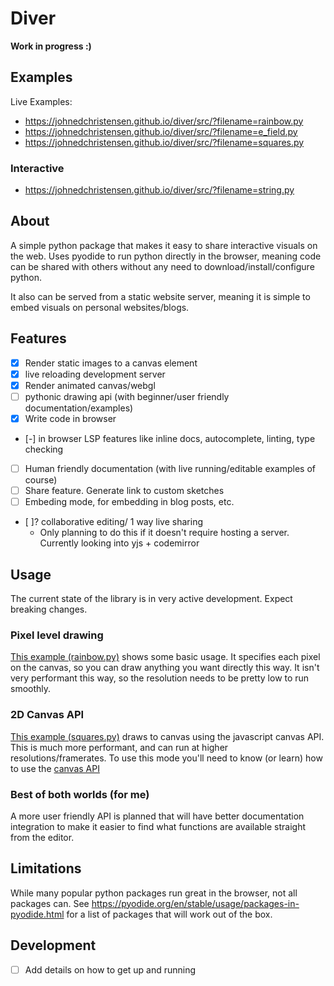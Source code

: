 # Diver
**Work in progress :)**

## Examples

Live Examples:
- https://johnedchristensen.github.io/diver/src/?filename=rainbow.py
- https://johnedchristensen.github.io/diver/src/?filename=e_field.py
- https://johnedchristensen.github.io/diver/src/?filename=squares.py
### Interactive
- https://johnedchristensen.github.io/diver/src/?filename=string.py
## About
A simple python package that makes it easy to share interactive visuals on the web.
Uses pyodide to run python directly in the browser, meaning code can be shared with others without any need to download/install/configure python. 

It also can be served from a static website server, meaning it is simple to embed visuals on personal websites/blogs.

## Features
- [x] Render static images to a canvas element
- [x] live reloading development server
- [x] Render animated canvas/webgl
- [ ] pythonic drawing api (with beginner/user friendly documentation/examples)
- [x] Write code in browser
- [-] in browser LSP features like inline docs, autocomplete, linting, type checking
- [ ] Human friendly documentation (with live running/editable examples of course)
- [ ] Share feature. Generate link to custom sketches
- [ ] Embeding mode, for embedding in blog posts, etc.
- [ ]? collaborative editing/ 1 way live sharing 
    - Only planning to do this if it doesn't require hosting a server. Currently looking into yjs + codemirror

## Usage
The current state of the library is in very active development. Expect breaking changes.
### Pixel level drawing
[This example (rainbow.py)](https://johnedchristensen.github.io/diver/src/?filename=rainbow.py) shows some basic usage. It specifies each pixel on the canvas, so you can draw anything you want directly this way. It isn't very performant this way, so the resolution needs to be pretty low to run smoothly.

### 2D Canvas API

[This example (squares.py)](https://johnedchristensen.github.io/diver/src/?filename=squares.py) draws to canvas using the javascript canvas API. This is much more performant, and can run at higher resolutions/framerates. To use this mode you'll need to know (or learn) how to use the [canvas API](https://developer.mozilla.org/en-US/docs/Web/API/Canvas_API)

### Best of both worlds (for me)

A more user friendly API is planned that will have better documentation integration to make it easier to find what functions are available straight from the editor.


## Limitations

While many popular python packages run great in the browser, not all packages can. See https://pyodide.org/en/stable/usage/packages-in-pyodide.html for a list of packages that will work out of the box.

## Development
- [ ] Add details on how to get up and running
